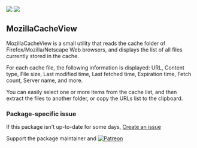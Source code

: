 [![](https://img.shields.io/chocolatey/v/mozillacacheview?color=green&label=mozillacacheview)](https://chocolatey.org/packages/mozillacacheview) [![](https://img.shields.io/chocolatey/dt/mozillacacheview)](https://chocolatey.org/packages/mozillacacheview)

## MozillaCacheView

MozillaCacheView is a small utility that reads the cache folder of Firefox/Mozilla/Netscape Web browsers, and displays the list of all files currently stored in the cache.

For each cache file, the following information is displayed: URL, Content type, File size, Last modified time, Last fetched time, Expiration time, Fetch count, Server name, and more.

You can easily select one or more items from the cache list, and then extract the files to another folder, or copy the URLs list to the clipboard.

### Package-specific issue
If this package isn't up-to-date for some days, [Create an issue](https://github.com/tunisiano187/Chocolatey-packages/issues/new/choose)

Support the package maintainer and [![Patreon](https://cdn.jsdelivr.net/gh/tunisiano187/Chocolatey-packages@d15c4e19c709e7148588d4523ffc6dd3cd3c7e5e/icons/patreon.png)](https://www.patreon.com/tunisiano)
